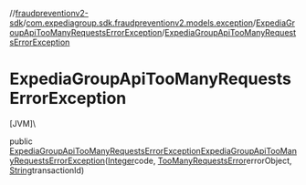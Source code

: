 //[fraudpreventionv2-sdk](../../../index.md)/[com.expediagroup.sdk.fraudpreventionv2.models.exception](../index.md)/[ExpediaGroupApiTooManyRequestsErrorException](index.md)/[ExpediaGroupApiTooManyRequestsErrorException](-expedia-group-api-too-many-requests-error-exception.md)

# ExpediaGroupApiTooManyRequestsErrorException

[JVM]\

public [ExpediaGroupApiTooManyRequestsErrorException](index.md)[ExpediaGroupApiTooManyRequestsErrorException](-expedia-group-api-too-many-requests-error-exception.md)([Integer](https://docs.oracle.com/javase/8/docs/api/java/lang/Integer.html)code, [TooManyRequestsError](../../com.expediagroup.sdk.fraudpreventionv2.models/-too-many-requests-error/index.md)errorObject, [String](https://docs.oracle.com/javase/8/docs/api/java/lang/String.html)transactionId)

